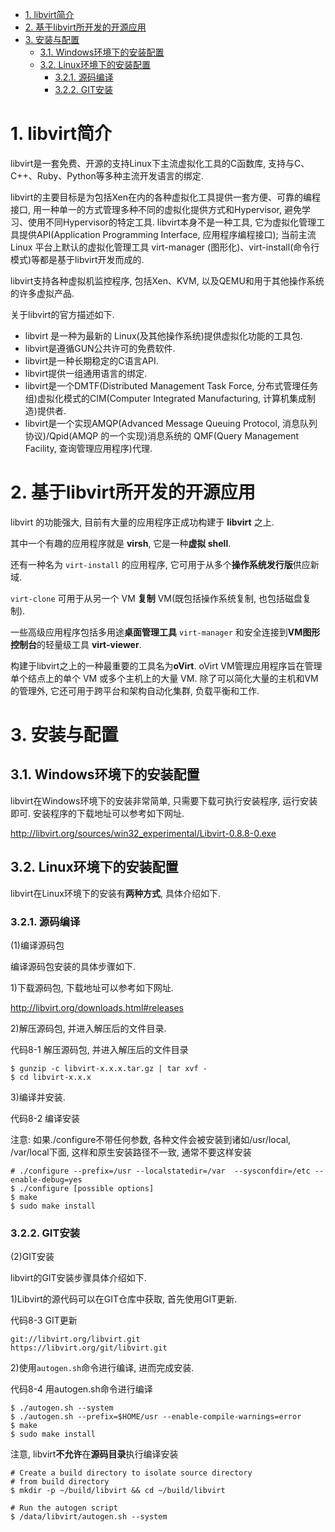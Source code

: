 
<!-- @import "[TOC]" {cmd="toc" depthFrom=1 depthTo=6 orderedList=false} -->

<!-- code_chunk_output -->

- [1. libvirt简介](#1-libvirt简介)
- [2. 基于libvirt所开发的开源应用](#2-基于libvirt所开发的开源应用)
- [3. 安装与配置](#3-安装与配置)
  - [3.1. Windows环境下的安装配置](#31-windows环境下的安装配置)
  - [3.2. Linux环境下的安装配置](#32-linux环境下的安装配置)
    - [3.2.1. 源码编译](#321-源码编译)
    - [3.2.2. GIT安装](#322-git安装)

<!-- /code_chunk_output -->

# 1. libvirt简介

libvirt是一套免费、开源的支持Linux下主流虚拟化工具的C函数库, 支持与C、C++、Ruby、Python等多种主流开发语言的绑定.

libvirt的主要目标是为包括Xen在内的各种虚拟化工具提供一套方便、可靠的编程接口, 用一种单一的方式管理多种不同的虚拟化提供方式和Hypervisor, 避免学习、使用不同Hypervisor的特定工具. libvirt本身不是一种工具, 它为虚拟化管理工具提供API(Application Programming Interface, 应用程序编程接口); 当前主流 Linux 平台上默认的虚拟化管理工具 virt-manager (图形化)、virt-install(命令行模式)等都是基于libvirt开发而成的.

libvirt支持各种虚拟机监控程序, 包括Xen、KVM, 以及QEMU和用于其他操作系统的许多虚拟产品.

关于libvirt的官方描述如下.

* libvirt 是一种为最新的 Linux(及其他操作系统)提供虚拟化功能的工具包.
* libvirt是遵循GUN公共许可的免费软件.
* libvirt是一种长期稳定的C语言API.
* libvirt提供一组通用语言的绑定.
* libvirt是一个DMTF(Distributed Management Task Force, 分布式管理任务组)虚拟化模式的CIM(Computer Integrated Manufacturing, 计算机集成制造)提供者.
* libvirt是一个实现AMQP(Advanced Message Queuing Protocol, 消息队列协议)/Qpid(AMQP 的一个实现)消息系统的 QMF(Query Management Facility, 查询管理应用程序)代理.

# 2. 基于libvirt所开发的开源应用

libvirt 的功能强大, 目前有大量的应用程序正成功构建于 **libvirt** 之上.

其中一个有趣的应用程序就是 **virsh**, 它是一种**虚拟 shell**.

还有一种名为 `virt-install` 的应用程序, 它可用于从多个**操作系统发行版**供应新域.

`virt-clone` 可用于从另一个 VM **复制** VM(既包括操作系统复制, 也包括磁盘复制).

一些高级应用程序包括多用途**桌面管理工具** `virt-manager` 和安全连接到**VM图形控制台**的轻量级工具 **virt-viewer**.

构建于libvirt之上的一种最重要的工具名为**oVirt**. oVirt VM管理应用程序旨在管理单个结点上的单个 VM 或多个主机上的大量 VM. 除了可以简化大量的主机和VM的管理外, 它还可用于跨平台和架构自动化集群, 负载平衡和工作.

# 3. 安装与配置

## 3.1. Windows环境下的安装配置

libvirt在Windows环境下的安装非常简单, 只需要下载可执行安装程序, 运行安装即可. 安装程序的下载地址可以参考如下网址.

http://libvirt.org/sources/win32_experimental/Libvirt-0.8.8-0.exe

## 3.2. Linux环境下的安装配置

libvirt在Linux环境下的安装有**两种方式**, 具体介绍如下.

### 3.2.1. 源码编译

(1)编译源码包

编译源码包安装的具体步骤如下.

1)下载源码包, 下载地址可以参考如下网址.

http://libvirt.org/downloads.html#releases

2)解压源码包, 并进入解压后的文件目录.

代码8-1 解压源码包, 并进入解压后的文件目录

```
$ gunzip -c libvirt-x.x.x.tar.gz | tar xvf -
$ cd libvirt-x.x.x
```

3)编译并安装.

代码8-2 编译安装

注意: 如果./configure不带任何参数, 各种文件会被安装到诸如/usr/local, /var/local下面, 这样和原生安装路径不一致, 通常不要这样安装

```
# ./configure --prefix=/usr --localstatedir=/var  --sysconfdir=/etc --enable-debug=yes
$ ./configure [possible options]
$ make
$ sudo make install
```

### 3.2.2. GIT安装

(2)GIT安装

libvirt的GIT安装步骤具体介绍如下.

1)Libvirt的源代码可以在GIT仓库中获取, 首先使用GIT更新.

代码8-3 GIT更新

```
git://libvirt.org/libvirt.git
https://libvirt.org/git/libvirt.git
```

2)使用`autogen.sh`命令进行编译, 进而完成安装.

代码8-4 用autogen.sh命令进行编译

```
$ ./autogen.sh --system
$ ./autogen.sh --prefix=$HOME/usr --enable-compile-warnings=error
$ make
$ sudo make install
```

注意, libvirt**不允许**在**源码目录**执行编译安装

```
# Create a build directory to isolate source directory
# from build directory
$ mkdir -p ~/build/libvirt && cd ~/build/libvirt

# Run the autogen script
$ /data/libvirt/autogen.sh --system
```
